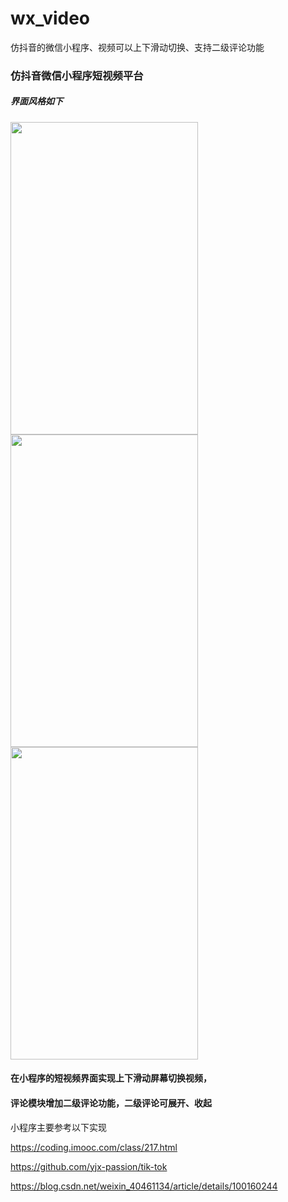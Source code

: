 # wx_video
仿抖音的微信小程序、视频可以上下滑动切换、支持二级评论功能
### 仿抖音微信小程序短视频平台



##### 界面风格如下



<div id="content">
<img src="https://s1.ax1x.com/2020/05/06/YEQxt1.jpg" width = "300" height = "500"  />
<img src="https://s1.ax1x.com/2020/05/06/YEQvkR.jpg" width = "300" height = "500"  />
<img src="https://s1.ax1x.com/2020/05/06/YE8u1x.gif" width = "300" height = "500"  />
</div>


#### 在小程序的短视频界面实现上下滑动屏幕切换视频，



#### 评论模块增加二级评论功能，二级评论可展开、收起



小程序主要参考以下实现



https://coding.imooc.com/class/217.html



https://github.com/yjx-passion/tik-tok



https://blog.csdn.net/weixin_40461134/article/details/100160244
